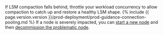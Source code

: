 If LSM compaction falls behind, throttle your workload concurrency to allow compaction to catch up and restore a healthy LSM shape. {% include {{ page.version.version }}/prod-deployment/prod-guidance-connection-pooling.md %} If a node is severely impacted, you can [start a new node](cockroach-start.html) and then [decommission the problematic node](node-shutdown.html?filters=decommission#remove-nodes).
